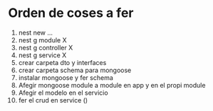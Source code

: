 # Orden de coses a fer

1. nest new ...
2. nest g module X
3. nest g controller X
4. nest g service X
5. crear carpeta dto y interfaces
6. crear carpeta schema para mongoose
7. instalar mongoose y fer schema
8. Afegir mongoose module a module en app y en el propi module
9. Afegir el modelo en el servicio
10. fer el crud en service ()
